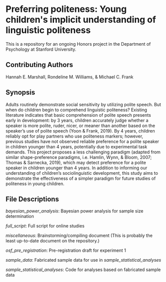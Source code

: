# Preferring politeness: Young children's implicit understanding of linguistic politeness
This is a repository for an ongoing Honors project in the Department of Psychology at Stanford University.

## Contributing Authors
Hannah E. Marshall, Rondeline M. Williams, & Michael C. Frank

## Synopsis
Adults routinely demonstrate social sensitivity by utilizing polite speech. But when do children begin to comprehend linguistic politeness? Existing literature indicates that basic comprehension of polite speech presents early in development: by 3 years, children accurately judge whether a speaker is more polite, ruder, nicer, or meaner than another based on the speaker’s use of polite speech (Yoon & Frank, 2019). By 4 years, children reliably opt for play partners who use politeness markers; however, previous studies have not observed reliable preference for a polite speaker in children younger than 4 years, potentially due to experimental task demands. This project proposes a less challenging paradigm (adapted from similar shape-preference paradigms, i.e. Hamlin, Wynn, & Bloom, 2007; Thomas & Sarnecka, 2019), which may detect preference for a polite speaker in children younger than 4 years. In addition to informing our understanding of children’s sociolinguistic development, this study aims to demonstrate the effectiveness of a simpler paradigm for future studies of politeness in young children.

## File Descriptions
_bayesian_power_analysis_: Bayesian power analysis for sample size determination

_full_script_: Full script for online studies

_miscellaneous_: Brainstorming/compiling document (This is probably the least up-to-date document on the repository.)

_osf_pre_registration_: Pre-registration draft for experiment 1

_sample_data_: Fabricated sample data for use in _sample_statistical_analyses_

_sample_statistical_analyses_: Code for analyses based on fabricated sample data

